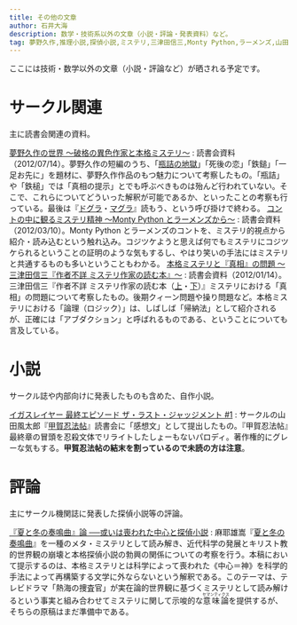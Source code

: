 ```yaml
---
title: その他の文章
author: 石井大海
description: 数学・技術系以外の文章（小説・評論・発表資料）など。
tag: 夢野久作,推理小説,探偵小説,ミステリ,三津田信三,Monty Python,ラーメンズ,山田風太郎
---
```


ここには技術・数学以外の文章（小説・評論など）が晒される予定です。

サークル関連
==========
主に読書会関連の資料。

[夢野久作の世界 ～破格の異色作家と本格ミステリ～](yume-q.html)
:    読書会資料（2012/07/14）。夢野久作の短編のうち、「[瓶詰の地獄](asin:4041366143)」「死後の恋」「鉄鎚」「一足お先に」を題材に、夢野久作作品のもつ魅力について考察したもの。「瓶詰」や「鉄槌」では「真相の提示」とでも呼ぶべきものは殆んど行われていない。そこで、これらについてどういった解釈が可能であるか、といったことの考察も行っている。最後は『[ドグラ](asin:4041366038)・[マグラ](asin:4041366046)』読もう、という呼び掛けで終わる。
[コントの中に観るミステリ精神 〜Monty Python とラーメンズから〜](mystery-in-sketch.html)
:    読書会資料（2012/03/10）。Monty Python とラーメンズのコントを、ミステリ的視点から紹介・読み込むという触れ込み。コジツケようと思えば何でもミステリにコジツケられるということの証明のような気もするし、やはり笑いの手法にはミステリと共通するものも多いということもわかる。
[本格ミステリと『真相』の問題 〜三津田信三『作者不詳 ミステリ作家の読む本』〜](sakusha-fushou.html)
:    読書会資料（2012/01/14）。三津田信三『作者不詳 ミステリ作家の読む本（[上](asin:4062766213)・[下](asin:4062766221)）』ミステリにおける「真相」の問題について考察したもの。後期クィーン問題や操り問題など。本格ミステリにおける「論理（ロジック）」は、しばしば「帰納法」として紹介されるが、正確には「アブダクション」と呼ばれるものである、ということについても言及している。

小説
====
サークル誌や内部向けに発表したものも含めた、自作小説。

[イガスレイヤー 最終エピソード ザ・ラスト・ジャッジメント #1](igaslayer.html)
:    サークルの山田風太郎『[甲賀忍法帖](asin:4062639440)』読書会に「感想文」として提出したもの。『甲賀忍法帖』最終章の冒頭を忍殺文体でリライトしたしょーもないパロディ。著作権的にグレーな気もする。**甲賀忍法帖の結末を割っているので未読の方は注意**。

評論
====
主にサークル機関誌に発表した探偵小説等の評論。

[『夏と冬の奏鳴曲』論 ──或いは喪われた中心と探偵小説](natsuhuyu.html)
:    麻耶雄嵩『[夏と冬の奏鳴曲](asin:4062638916)』を一種のメタ・ミステリとして読み解き、近代科学の発展とキリスト教的世界観の崩壊と本格探偵小説の勃興の関係についての考察を行う。本稿において提示するのは、本格ミステリとは科学によって喪われた《中心＝神》を科学的手法によって再構築する文学に外ならないという解釈である。このテーマは、テレビドラマ「熱海の捜査官」が実在論的世界観に基づくミステリとして読み解けるという事実と組み合わせてミステリに関して示唆的な<ruby>意味論<rp>（</rp><rt>セマンティクス</rt><rp>）</rp></ruby>を提供するが、そちらの原稿はまだ準備中である。
